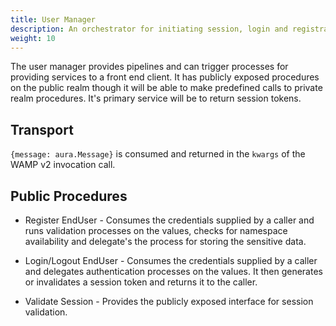 ```yaml
---
title: User Manager
description: An orchestrator for initiating session, login and registrations procedures and for providing responses to the front end clients.
weight: 10
---
```


The user manager provides pipelines and can trigger processes for providing services to a front end client. It has publicly exposed procedures on the public realm though it will be able to make predefined calls to private realm procedures. It's primary service will be to return session tokens.

## Transport

`{message: aura.Message}` is consumed and returned in the `kwargs` of the WAMP v2 invocation call.

## Public Procedures

- Register EndUser - Consumes the credentials supplied by a caller and runs validation processes on the values, checks for namespace availability and delegate's the process for storing the sensitive data. 


- Login/Logout EndUser - Consumes the credentials supplied by a caller and delegates authentication processes on the values. It then generates  or invalidates a session token and returns it to the caller. 

- Validate Session - Provides the publicly exposed interface for session validation.
